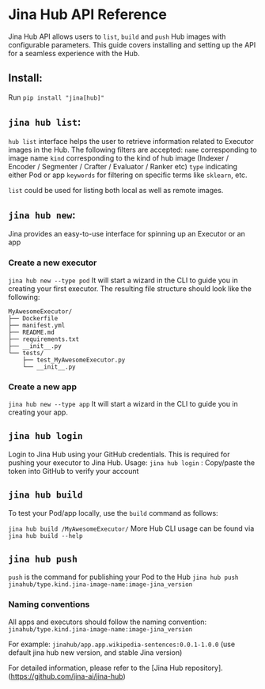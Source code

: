 # Jina Hub API Reference

Jina Hub API allows users to `list`, `build` and `push` Hub images with configurable parameters. This guide covers installing and setting up the API for a seamless experience with the Hub.


## Install:
Run `pip install "jina[hub]"`

## `jina hub list`:
`hub list` interface helps the user to retrieve information related to Executor images in the Hub.
The following filters are accepted:
 `name` corresponding to image name
 `kind` corresponding to the kind of hub image (Indexer / Encoder / Segmenter / Crafter / Evaluator / Ranker etc)
 `type` indicating either Pod or app
 `keywords` for filtering on specific terms like `sklearn`,  etc.

`list` could be used for listing both local as well as remote images.

## `jina hub new`:
Jina provides an easy-to-use interface for spinning up an Executor or an app
### Create a new executor
`jina hub new --type pod`
It will start a wizard in the CLI to guide you in creating your first executor. The resulting file structure should look like the following:
```
MyAwesomeExecutor/
├── Dockerfile
├── manifest.yml
├── README.md
├── requirements.txt
├── __init__.py
└── tests/
    ├── test_MyAwesomeExecutor.py
    └── __init__.py
```


### Create a new app
`jina hub new --type app`
It will start a wizard in the CLI to guide you in creating your app.

## `jina hub login`

Login to Jina Hub using your GitHub credentials. This is required for pushing your executor to Jina Hub.
Usage:
`jina hub login` : 
Copy/paste the token into GitHub to verify your account

## `jina hub build`
To test your Pod/app locally, use the `build` command as follows:

`jina hub build /MyAwesomeExecutor/`
More Hub CLI usage can be found via `jina hub build --help`
 
## `jina hub push`
`push` is the command for publishing your Pod to the Hub
`jina hub push jinahub/type.kind.jina-image-name:image-jina_version`
 
### Naming conventions
All apps and executors should follow the naming convention:
`jinahub/type.kind.jina-image-name:image-jina_version`
 
For example:
`jinahub/app.app.wikipedia-sentences:0.0.1-1.0.0` (use default jina hub new version, and stable Jina version) 
 
For detailed information, please refer to the [Jina Hub repository].(https://github.com/jina-ai/jina-hub)
 
